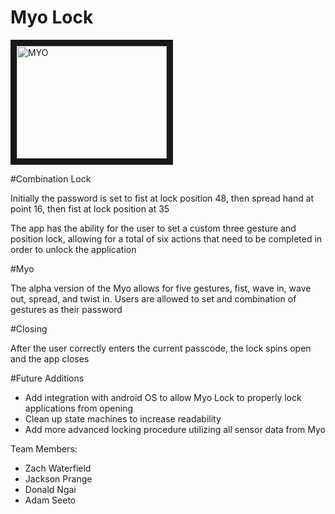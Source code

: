 Myo Lock
===

<a href="http://www.youtube.com/embed/nJhLZ8hf8fo?rel=0" target="_blank"><img src="http://img.youtube.com/vi/nJhLZ8hf8fo/0.jpg" 
alt="MYO" width="240" height="180" border="10" /></a>

#Combination Lock

Initially the password is set to fist at lock position 48, then spread hand at point 16, then fist at lock position at 35

The app has the ability for the user to set a custom three gesture and position lock, allowing for a total of six actions that need to be completed in order to unlock the application

#Myo

The alpha version of the Myo allows for five gestures, fist, wave in, wave out, spread, and twist in.
Users are allowed to set and combination of gestures as their password

#Closing

After the user correctly enters the current passcode, the lock spins open and the app closes

#Future Additions

- Add integration with android OS to allow Myo Lock to properly lock applications from opening
- Clean up state machines to increase readability
- Add more advanced locking procedure utilizing all sensor data from Myo


Team Members:

- Zach Waterfield
- Jackson Prange
- Donald Ngai
- Adam Seeto

